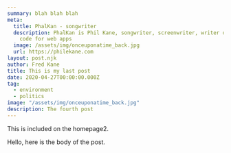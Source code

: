 ```yaml
---
summary: blah blah blah
meta:
  title: PhalKan - songwriter
  description: PhalKan is Phil Kane, songwriter, screenwriter, writer of source
    code for web apps
  image: /assets/img/onceuponatime_back.jpg
  url: https://philekane.com
layout: post.njk
author: Fred Kane
title: This is my last post
date: 2020-04-27T00:00:00.000Z
tag:
  - environment
  - politics
image: "/assets/img/onceuponatime_back.jpg"
description: The fourth post
---
```


<!-- Excerpt Start -->
This is included on the homepage2.
<!-- Excerpt End -->
Hello, here is the body of the post.